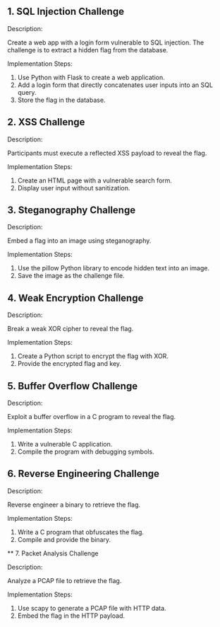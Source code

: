 ## 1. SQL Injection Challenge

Description: 

Create a web app with a login form vulnerable to SQL injection. The challenge is to extract a hidden flag from the database.

Implementation Steps:

1. Use Python with Flask to create a web application.
2. Add a login form that directly concatenates user inputs into an SQL query.
3. Store the flag in the database.


## 2. XSS Challenge

Description: 

Participants must execute a reflected XSS payload to reveal the flag.

Implementation Steps:

1. Create an HTML page with a vulnerable search form.
2. Display user input without sanitization.


## 3. Steganography Challenge

Description: 

Embed a flag into an image using steganography.

Implementation Steps:

1. Use the pillow Python library to encode hidden text into an image.
2. Save the image as the challenge file.


## 4. Weak Encryption Challenge

Description: 

Break a weak XOR cipher to reveal the flag.

Implementation Steps:

1. Create a Python script to encrypt the flag with XOR.
2. Provide the encrypted flag and key.


## 5. Buffer Overflow Challenge

Description: 

Exploit a buffer overflow in a C program to reveal the flag.

Implementation Steps:

1. Write a vulnerable C application.
2. Compile the program with debugging symbols.


## 6. Reverse Engineering Challenge

Description: 

Reverse engineer a binary to retrieve the flag.

Implementation Steps:

1. Write a C program that obfuscates the flag.
2. Compile and provide the binary.


** 7. Packet Analysis Challenge

Description: 

Analyze a PCAP file to retrieve the flag.

Implementation Steps:

1. Use scapy to generate a PCAP file with HTTP data.
2. Embed the flag in the HTTP payload.
